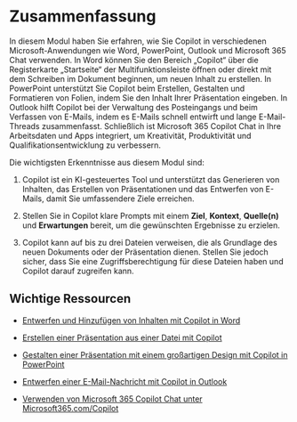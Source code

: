 # Zusammenfassung

In diesem Modul haben Sie erfahren, wie Sie Copilot in verschiedenen Microsoft-Anwendungen wie Word, PowerPoint, Outlook und Microsoft 365 Chat verwenden. In Word können Sie den Bereich „Copilot“ über die Registerkarte „Startseite“ der Multifunktionsleiste öffnen oder direkt mit dem Schreiben im Dokument beginnen, um neuen Inhalt zu erstellen. In PowerPoint unterstützt Sie Copilot beim Erstellen, Gestalten und Formatieren von Folien, indem Sie den Inhalt Ihrer Präsentation eingeben. In Outlook hilft Copilot bei der Verwaltung des Posteingangs und beim Verfassen von E-Mails, indem es E-Mails schnell entwirft und lange E-Mail-Threads zusammenfasst. Schließlich ist Microsoft 365 Copilot Chat in Ihre Arbeitsdaten und Apps integriert, um Kreativität, Produktivität und Qualifikationsentwicklung zu verbessern.

Die wichtigsten Erkenntnisse aus diesem Modul sind:

1. Copilot ist ein KI-gesteuertes Tool und unterstützt das Generieren von Inhalten, das Erstellen von Präsentationen und das Entwerfen von E-Mails, damit Sie umfassendere Ziele erreichen.

1. Stellen Sie in Copilot klare Prompts mit einem **Ziel**, **Kontext**, **Quelle(n)** und **Erwartungen** bereit, um die gewünschten Ergebnisse zu erzielen.

1. Copilot kann auf bis zu drei Dateien verweisen, die als Grundlage des neuen Dokuments oder der Präsentation dienen. Stellen Sie jedoch sicher, dass Sie eine Zugriffsberechtigung für diese Dateien haben und Copilot darauf zugreifen kann.

## Wichtige Ressourcen

- [Entwerfen und Hinzufügen von Inhalten mit Copilot in Word](https://support.microsoft.com/office/draft-and-add-content-with-copilot-in-word-069c91f0-9e42-4c9a-bbce-fddf5d581541)

- [Erstellen einer Präsentation aus einer Datei mit Copilot](https://support.microsoft.com/office/create-a-new-presentation-3222ee03-f5a4-4d27-8642-9c387ab4854d)

- [Gestalten einer Präsentation mit einem großartigen Design mit Copilot in PowerPoint](https://support.microsoft.com/office/use-your-organization-s-branding-with-copilot-in-powerpoint-c8bc6df5-37ed-4398-8b90-f78a8fdcf9bb)

- [Entwerfen einer E-Mail-Nachricht mit Copilot in Outlook](https://support.microsoft.com/office/draft-an-email-message-with-copilot-in-outlook-3eb1d053-89b8-491c-8a6e-746015238d9b)

- [Verwenden von Microsoft 365 Copilot Chat unter Microsoft365.com/Copilot](https://support.microsoft.com/topic/use-microsoft-365-chat-at-microsoft365-com-or-in-the-microsoft-365-office-app-4a2538f9-962f-4c7c-a368-f6006bc13d6f)
